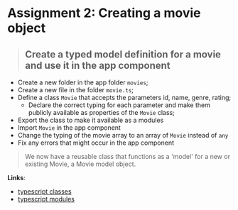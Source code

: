 Assignment 2: Creating a movie object
==============================================

> ## Create a typed model definition for a movie and use it in the app component

- Create a new folder in the app folder `movies`;
- Create a new file in the folder `movie.ts`;
- Define a class `Movie` that accepts the parameters id, name, genre, rating;
  - Declare the correct typing for each parameter and make them publicly available as properties of the `Movie` class;
- Export the class to make it available as a modules
- Import `Movie` in the app component
- Change the typing of the movie array to an array of `Movie` instead of `any`
- Fix any errors that might occur in the app component

> We now have a reusable class that functions as a 'model' for a new or existing Movie, a Movie model object.

**Links**:
- [typescript classes](http://www.typescriptlang.org/docs/handbook/classes.html)
- [typescript modules](https://www.typescriptlang.org/docs/handbook/modules.html)